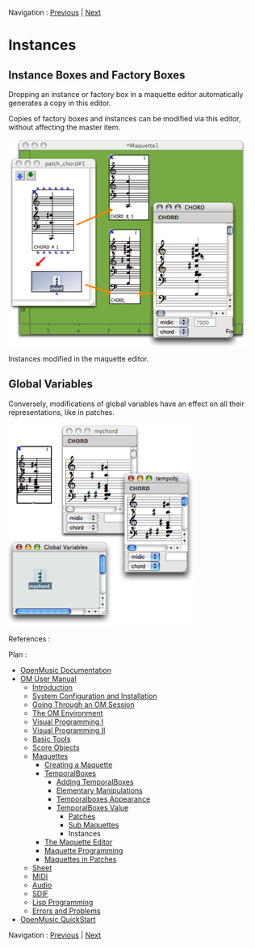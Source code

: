 Navigation : [Previous](MaquetteValue "page précédente\(Sub
Maquettes\)") | [Next](Editor "Next\(The Maquette
Editor\)")


# Instances

## Instance Boxes and Factory Boxes

Dropping an instance or factory box in a maquette editor automatically
generates a copy in this editor.

Copies of factory boxes and instances can be modified via this editor, without
affecting the master item.

![Instances modified in the maquette editor.](../res/modfisinstance.png)

Instances modified in the maquette editor.

## Global Variables

Conversely, modifications of global variables have an effect on all their
representations, like in patches.

![](../res/modifglob1.png)

References :

Plan :

  * [OpenMusic Documentation](OM-Documentation)
  * [OM User Manual](OM-User-Manual)
    * [Introduction](00-Sommaire)
    * [System Configuration and Installation](Installation)
    * [Going Through an OM Session](Goingthrough)
    * [The OM Environment](Environment)
    * [Visual Programming I](BasicVisualProgramming)
    * [Visual Programming II](AdvancedVisualProgramming)
    * [Basic Tools](BasicObjects)
    * [Score Objects](ScoreObjects)
    * [Maquettes](Maquettes)
      * [Creating a Maquette](Maquette)
      * [TemporalBoxes](TemporalBoxes)
        * [Adding TemporalBoxes](AddingTempbox)
        * [Elementary Manipulations](elementary)
        * [Temporalboxes Appearance](Appearance)
        * [TemporalBoxes Value](TempValues)
          * [Patches](PatchValue)
          * [Sub Maquettes](MaquetteValue)
          * Instances
      * [The Maquette Editor](Editor)
      * [Maquette Programming](Programming%20Maquette)
      * [Maquettes in Patches](Maquettes%20in%20Patches)
    * [Sheet](Sheet)
    * [MIDI](MIDI)
    * [Audio](Audio)
    * [SDIF](SDIF)
    * [Lisp Programming](Lisp)
    * [Errors and Problems](errors)
  * [OpenMusic QuickStart](QuickStart-Chapters)

Navigation : [Previous](MaquetteValue "page précédente\(Sub
Maquettes\)") | [Next](Editor "Next\(The Maquette
Editor\)")

